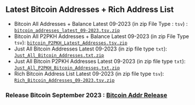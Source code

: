 ## Latest Bitcoin Addresses + Rich Address List

- Bitcoin All Addresses + Balance Latest 09-2023 (in zip File Type : `tsv`) : [ ` bitcoin_addresses_latest_09-2023.tsv.zip ` ](https://github.com/Pymmdrza/Rich-Address-Wallet/releases/download/Bitcoin-Addr_Sep-2023/bitcoin_addresses_latest_09-2023.tsv.zip)
- Bitcoin All P2PKH Addresses + Balance Latest 09-2023 (in zip File Type `tsv`): [ `bitcoin_P2PKH_Latest_Addresses.tsv.zip` ](https://github.com/Pymmdrza/Rich-Address-Wallet/releases/download/Bitcoin-Addr_Sep-2023/bitcoin_P2PKH_Latest_Addresses.tsv.zip)
- Just All Bitcoin Addresses Latest 09-2023 (in zip file type `txt`): [ `Just_All_Bitcoin_Addresses.txt.zip` ](https://github.com/Pymmdrza/Rich-Address-Wallet/releases/download/Bitcoin-Addr_Sep-2023/Just_All_Bitcoin_Addresses.txt.zip)
- Just All Bitcoin P2PKH Addresses Latest 09-2023 (in zip file type `txt`): [ `Just_All_P2PKH_Bitcoin_Addresses.txt.zip` ](https://github.com/Pymmdrza/Rich-Address-Wallet/releases/download/Bitcoin-Addr_Sep-2023/Just_All_P2PKH_Bitcoin_Addresses.txt.zip)
- Rich Bitcoin Address List Latest 09-2023 (in zip file type `tsv`): [ `Rich_Bitcoin_Addresses_09-2023.tsv.zip` ](https://github.com/Pymmdrza/Rich-Address-Wallet/releases/download/Bitcoin-Addr_Sep-2023/Rich_Bitcoin_Addresses_09-2023.tsv.zip)

### Release Bitcoin September 2023 : [Bitcoin Addr Release](https://github.com/Pymmdrza/Rich-Address-Wallet/releases/tag/Bitcoin-Addr_Sep-2023 'All Bitcoin Addresses Release September 2023 Download - Rich List Bitcoin Address Wallet')
